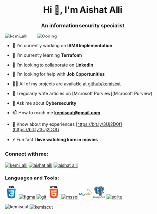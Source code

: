 <h1 align="center">Hi 👋, I'm Aishat Alli</h1>
<h3 align="center">An information security specialist</h3>
<img align = "right" alt = "Coding" width = "400" src = "https://cdn.dribbble.com/users/4055494/screenshots/15215756/media/d2b66c4ca0192aa26d103448b3d1518b.gif">


<p align="left"> <a href="https://twitter.com/kemi_alli" target="blank"><img src="https://img.shields.io/twitter/follow/kemi_alli?logo=twitter&style=for-the-badge" alt="kemi_alli" /></a> </p>

- 🔭 I’m currently working on **ISMS Implementation**

- 🌱 I’m currently learning **Terraform**

- 👯 I’m looking to collaborate on **LinkedIn**

- 🤝 I’m looking for help with **Job Opportunities**

- 👨‍💻 All of my projects are available at [github/kemiscut](github/kemiscut)

- 📝 I regularly write articles on [Microsoft Purview](Microsoft Purview)

- 💬 Ask me about **Cybersecurity**

- 📫 How to reach me **kemiscut@gmail.com**

- 📄 Know about my experiences [https://bit.ly/3Uj2DOf](https://bit.ly/3Uj2DOf)

- ⚡ Fun fact **I love watching korean movies**

<h3 align="left">Connect with me:</h3>
<p align="left">
<a href="https://twitter.com/kemi_alli" target="blank"><img align="center" src="https://raw.githubusercontent.com/rahuldkjain/github-profile-readme-generator/master/src/images/icons/Social/twitter.svg" alt="kemi_alli" height="30" width="40" /></a>
<a href="https://linkedin.com/in/aishat alli" target="blank"><img align="center" src="https://raw.githubusercontent.com/rahuldkjain/github-profile-readme-generator/master/src/images/icons/Social/linked-in-alt.svg" alt="aishat alli" height="30" width="40" /></a>
<a href="https://kaggle.com/aishat alli" target="blank"><img align="center" src="https://raw.githubusercontent.com/rahuldkjain/github-profile-readme-generator/master/src/images/icons/Social/kaggle.svg" alt="aishat alli" height="30" width="40" /></a>
</p>

<h3 align="left">Languages and Tools:</h3>
<p align="left"> <a href="https://www.w3schools.com/css/" target="_blank" rel="noreferrer"> <img src="https://raw.githubusercontent.com/devicons/devicon/master/icons/css3/css3-original-wordmark.svg" alt="css3" width="40" height="40"/> </a> <a href="https://www.figma.com/" target="_blank" rel="noreferrer"> <img src="https://www.vectorlogo.zone/logos/figma/figma-icon.svg" alt="figma" width="40" height="40"/> </a> <a href="https://git-scm.com/" target="_blank" rel="noreferrer"> <img src="https://www.vectorlogo.zone/logos/git-scm/git-scm-icon.svg" alt="git" width="40" height="40"/> </a> <a href="https://www.w3.org/html/" target="_blank" rel="noreferrer"> <img src="https://raw.githubusercontent.com/devicons/devicon/master/icons/html5/html5-original-wordmark.svg" alt="html5" width="40" height="40"/> </a> <a href="https://www.microsoft.com/en-us/sql-server" target="_blank" rel="noreferrer"> <img src="https://www.svgrepo.com/show/303229/microsoft-sql-server-logo.svg" alt="mssql" width="40" height="40"/> </a> <a href="https://www.mysql.com/" target="_blank" rel="noreferrer"> <img src="https://raw.githubusercontent.com/devicons/devicon/master/icons/mysql/mysql-original-wordmark.svg" alt="mysql" width="40" height="40"/> </a> <a href="https://www.postgresql.org" target="_blank" rel="noreferrer"> <img src="https://raw.githubusercontent.com/devicons/devicon/master/icons/postgresql/postgresql-original-wordmark.svg" alt="postgresql" width="40" height="40"/> </a> <a href="https://www.sqlite.org/" target="_blank" rel="noreferrer"> <img src="https://www.vectorlogo.zone/logos/sqlite/sqlite-icon.svg" alt="sqlite" width="40" height="40"/> </a> </p>

<p><img align="left" src="https://github-readme-stats.vercel.app/api/top-langs?username=kemiscut&show_icons=true&locale=en&layout=compact" alt="kemiscut" /></p>

<p>&nbsp;<img align="center" src="https://github-readme-stats.vercel.app/api?username=kemiscut&show_icons=true&locale=en" alt="kemiscut" /></p>

